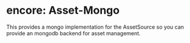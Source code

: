 encore: Asset-Mongo
===

This provides a mongo implementation for the AssetSource so you can provide an mongodb backend for asset management.